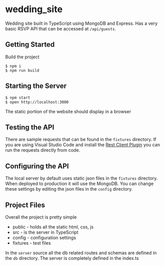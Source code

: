 # wedding_site
Wedding site built in TypeScript using MongoDB and Express.  Has a very basic RSVP API that can be accessed at `/api/guests`.

## Getting Started

Build the project

```ssh
$ npm i
$ npm run build
```

## Starting the Server

```ssh
$ npm start
$ open http://localhost:3000
```

The static portion of the website should display in a browser

## Testing the API

There are sample requests that can be found in the `fixtures` directory.  If you are using Visual Studio Code and install the [Rest Client Plugin](https://marketplace.visualstudio.com/items?itemName=humao.rest-client) you can run the requests directly from code.

## Configuring the API

The local server by default uses static json files in the `fixtures` directory.  When deployed to production it will use the MongoDB.  You can change these settings by editing the json files in the `config` directory.

## Project Files

Overall the project is pretty simple

* public - holds all the static html, css, js
* src - is the server in TypeScript
* config - configuration settings
* fixtures - test files

In the `server` source all the db related routes and schemas are defined in the `db` directory.  The server is completely defined in the index.ts
